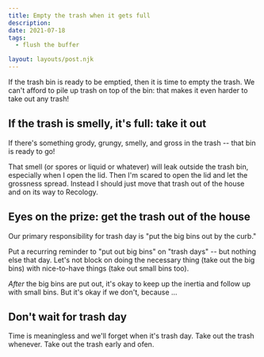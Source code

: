 ```yaml
---
title: Empty the trash when it gets full
description: 
date: 2021-07-18
tags:
  - flush the buffer

layout: layouts/post.njk
---
```


If the trash bin is ready to be emptied, then it is time to empty the trash. We can't afford to pile up trash on top of the bin: that makes it even harder to take out any trash!

## If the trash is smelly, it's full: take it out

If there's something grody, grungy, smelly, and gross in the trash -- that bin is ready to go!

That smell (or spores or liquid or whatever) will leak outside the trash bin, especially when I open the lid. Then I'm scared to open the lid and let the grossness spread. Instead I should just move that trash out of the house and on its way to Recology.


## Eyes on the prize: get the trash out of the house

Our primary responsibility for trash day is "put the big bins out by the curb."

Put a recurring reminder to "put out big bins" on "trash days" -- but nothing else that day. Let's not block on doing the necessary thing (take out the big bins) with nice-to-have things (take out small bins too).

_After_ the big bins are put out, it's okay to keep up the inertia and follow up with small bins. But it's okay if we don't, because ...

## Don't wait for trash day

Time is meaningless and we'll forget when it's trash day. Take out the trash whenever. Take out the trash early and ofen.